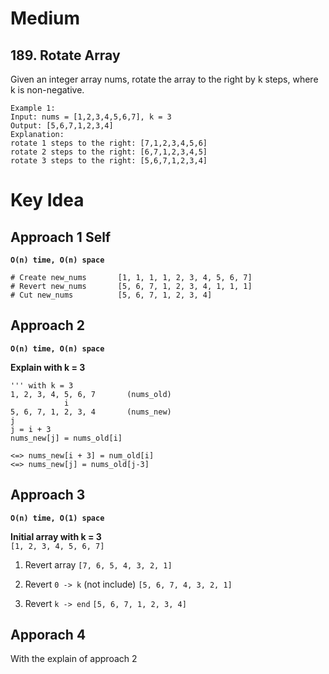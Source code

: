 # Medium
## 189. Rotate Array
Given an integer array nums, rotate the array to the right by k steps, where k is non-negative.

```
Example 1:
Input: nums = [1,2,3,4,5,6,7], k = 3
Output: [5,6,7,1,2,3,4]
Explanation:
rotate 1 steps to the right: [7,1,2,3,4,5,6]
rotate 2 steps to the right: [6,7,1,2,3,4,5]
rotate 3 steps to the right: [5,6,7,1,2,3,4]
```

# Key Idea
## Approach 1 Self
**`O(n) time, O(n) space`**
```
# Create new_nums       [1, 1, 1, 1, 2, 3, 4, 5, 6, 7]
# Revert new_nums       [5, 6, 7, 1, 2, 3, 4, 1, 1, 1]
# Cut new_nums          [5, 6, 7, 1, 2, 3, 4]
```

## Approach 2
**`O(n) time, O(n) space`**

**Explain with k = 3**
```
''' with k = 3
1, 2, 3, 4, 5, 6, 7       (nums_old)
            i
5, 6, 7, 1, 2, 3, 4       (nums_new)
j
j = i + 3 
nums_new[j] = nums_old[i]

<=> nums_new[i + 3] = num_old[i]
<=> nums_new[j] = nums_old[j-3]
```

## Approach 3
**`O(n) time, O(1) space`**

**Initial array with k = 3**\
`[1, 2, 3, 4, 5, 6, 7]`

1. Revert array
`[7, 6, 5, 4, 3, 2, 1]`

2. Revert `0 -> k` (not include)
`[5, 6, 7, 4, 3, 2, 1]`

3. Revert `k -> end`
`[5, 6, 7, 1, 2, 3, 4]`

## Apporach 4
With the explain of approach 2
